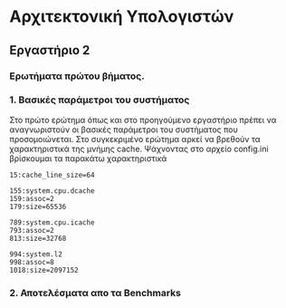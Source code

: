 # Αρχιτεκτονική Υπολογιστών
## Εργαστήριο 2 
### Ερωτήματα πρώτου βήματος.

### 1. Βασικές παράμετροι του συστήματος
Στο πρώτο ερώτημα όπως και στο προηγούμενο εργαστήριο πρέπει να αναγνωριστούν οι
βασικές παράμετροι του συστήματος που προσομοιώνεται. Στο συγκεκριμένο ερώτημα αρκεί να βρεθούν 
τα χαρακτηριστικά της μνήμης cache. Ψάχνοντας στο αρχείο config.ini βρίσκουμαι τα παρακάτω χαρακτηριστικά



```
15:cache_line_size=64

155:system.cpu.dcache
159:assoc=2
179:size=65536

789:system.cpu.icache
793:assoc=2
813:size=32768

994:system.l2
998:assoc=8
1018:size=2097152
```
### 2. Αποτελέσματα απο τα Benchmarks


